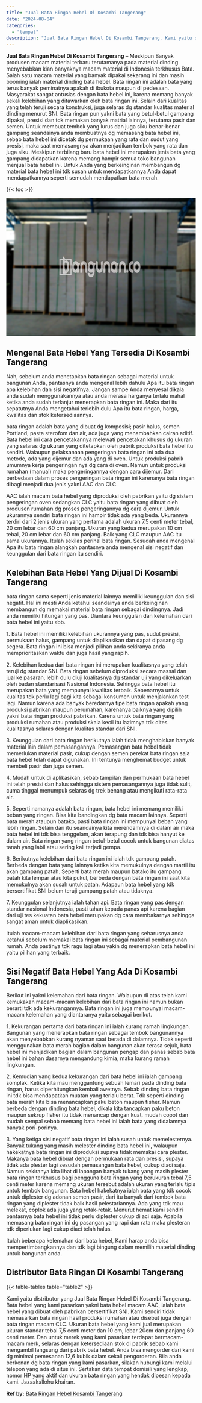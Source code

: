 ```yaml
---
title: "Jual Bata Ringan Hebel Di Kosambi Tangerang"
date: "2024-08-04"
categories: 
  - "tempat"
description: "Jual Bata Ringan Hebel Di Kosambi Tangerang. Kami yaitu distributor yang Jual Bata Ringan Hebel Di Kosambi Tangerang. Bata hebel yang kami pasarkan yakni bat..."
---
```


**Jual Bata Ringan Hebel Di Kosambi Tangerang** – Meskipun Banyak produsen macam material terbaru terutamanya pada material dinding menyebabkan kian banyaknya macam material di Indonesia terkhusus Bata. Salah satu macam material yang banyak dipakai sekarang ini dan masih booming ialah material dinding bata hebel. Bata ringan ini adalah bata yang terus banyak peminatnya apakah di ibukota maupun di pedesaan. Masyarakat sangat antusias dengan bata hebel ini, karena memang banyak sekali kelebihan yang ditawarkan oleh bata ringan ini. Selain dari kualitas yang telah teruji secara konstruksi, juga selaras dg standar kualitas material dinding menurut SNI. Bata ringan pun yakni bata yang betul-betul gampang dipakai, presisi dan tdk memakan banyak matrial lainnya, terutama pasir dan semen. Untuk membuat tembok yang lurus dan juga siku benar-benar gampang seandainya anda membuatnya dg memasang bata hebel ini, sebab bata hebel ini dicetak dg permukaan yang rata dan sudut yang presisi, maka saat memasangnya akan menjadikan tembok yang rata dan juga siku. Meskipun terbilang baru bata hebel ini merupakan jenis bata yang gampang didapatkan karena memang hampir semua toko bangunan menjual bata hebel ini. Untuk Anda yang berkeinginan membangun dg material bata hebel ini tdk susah untuk mendapatkannya Anda dapat mendapatkannya seperti semudah mendapatkan bata merah.

{{< toc >}}

![Jual Bata Ringan Hebel Di Kosambi Tangerang](/images/jual-hebel-murah-18.png)

## Mengenal Bata Hebel Yang Tersedia Di Kosambi Tangerang

Nah, sebelum anda menetapkan bata ringan sebagai material untuk bangunan Anda, pantasnya anda mengenal lebih dahulu Apa itu bata ringan apa kelebihan dan sisi negatifnya. Jangan sampe Anda menyesal dikala anda sudah menggunakannya atau anda merasa harganya terlalu mahal ketika anda sudah terlanjur menerapkan bata ringan ini. Maka dari itu sepatutnya Anda mengetahui terlebih dulu Apa itu bata ringan, harga, kwalitas dan stok ketersediaannya.

bata ringan adalah bata yang dibuat dg komposisi; pasir halus, semen Portland, pasta sterofom dan air, ada juga yang menambahkan cairan aditif. Bata hebel ini cara pencetakannya melewati pencetakan khusus dg ukuran yang selaras dg ukuran yang ditetapkan oleh pabrik produksi bata hebel itu sendiri. Walaupun pelaksanaan pengeringan bata ringan ini ada dua metode, ada yang dijemur dan ada yang di oven. Untuk produksi pabrik umumnya kerja pengeringan nya dg cara di oven. Namun untuk produksi rumahan (manual) maka pengeringannya dengan cara dijemur. Dari perbedaan dalam proses pengeringan bata ringan ini karenanya bata ringan dibagi menjadi dua jenis yakni AAC dan CLC.

AAC ialah macam bata hebel yang diproduksi oleh pabrikan yaitu dg sistem pengeringan oven sedangkan CLC yaitu bata ringan yang dibuat oleh produsen rumahan dg proses pengeringannya dg cara dijemur. Untuk ukurannya sendiri bata ringan ini hampir tidak ada yang beda. Ukurannya terdiri dari 2 jenis ukuran yang pertama adalah ukuran 7.5 centi meter tebal, 20 cm lebar dan 60 cm panjang. Ukuran yang kedua merupakan 10 cm tebal, 20 cm lebar dan 60 cm panjang. Baik yang CLC maupun AAC itu sama ukurannya. Itulah sekilas perihal bata ringan. Sesudah anda mengenal Apa itu bata ringan alangkah pantasnya anda mengenal sisi negatif dan keunggulan dari bata ringan itu sendiri.

## Kelebihan Bata Hebel Yang Dijual Di Kosambi Tangerang

bata ringan sama seperti jenis material lainnya memiliki keunggulan dan sisi negatif. Hal ini mesti Anda ketahui seandainya anda berkeinginan membangun dg memakai material bata ringan sebagai dindingnya. Jadi anda memiliki hitungan yang pas. Diantara keunggulan dan kelemahan dari bata hebel ini yaitu sbb.

1\. Bata hebel ini memiliki kelebihan ukurannya yang pas, sudut presisi, permukaan halus, gampang untuk diaplikasikan dan dapat dipasang dg segera. Bata ringan ini bisa menjadi pilihan anda sekiranya anda memprioritaskan waktu dan juga hasil yang rapih.

2\. Kelebihan kedua dari bata ringan ini merupakan kualitasnya yang telah teruji dg standar SNI. Bata ringan sebelum diproduksi secara massal dan jual ke pasaran, lebih dulu diuji kualitasnya dg standar uji yang dikeluarkan oleh badan standarisasi Nasional Indonesia. Sehingga bata hebel itu merupakan bata yang mempunyai kwalitas terbaik. Sebenarnya untuk kualitas tdk perlu lagi bagi kita sebagai konsumen untuk menjalankan test lagi. Namun karena ada banyak beredarnya tipe bata ringan apakah yang produksi pabrikan maupun perumahan, karenanya baiknya yang dipilih yakni bata ringan produksi pabrikan. Karena untuk bata ringan yang produksi rumahan atau produksi skala kecil itu lazimnya tdk dites kualitasnya selaras dengan kualitas standar dari SNI.

3\. Keunggulan dari bata ringan berikutnya ialah tidak menghabiskan banyak material lain dalam pemasangannya. Pemasangan bata hebel tidak memerlukan material pasir, cukup dengan semen perekat bata ringan saja bata hebel telah dapat digunakan. Ini tentunya menghemat budget untuk membeli pasir dan juga semen.

4\. Mudah untuk di aplikasikan, sebab tampilan dan permukaan bata hebel ini telah presisi dan halus sehingga sistem pemasangannya juga tidak sulit, cuma tinggal menumpuk selaras dg trek benang atau mengikuti rata-rata air.

5\. Seperti namanya adalah bata ringan, bata hebel ini memang memiliki beban yang ringan. Bisa kita bandingkan dg bata macam lainnya. Seperti bata merah ataupun batako, pasti bata ringan ini mempunyai beban yang lebih ringan. Selain dari itu seandainya kita merendamnya di dalam air maka bata hebel ini tdk bisa tenggelam, akan terapung dan tdk bisa hanyut ke dalam air. Bata ringan yang ringan betul-betul cocok untuk bangunan diatas tanah yang labil atau sering kali terjadi gempa.

6\. Berikutnya kelebihan dari bata ringan ini ialah tdk gampang patah. Berbeda dengan bata yang lainnya ketika kita memukulnya dengan martil itu akan gampang patah. Seperti bata merah maupun batako itu gampang patah kita lempar atau kita pukul, berbeda dengan bata ringan ini saat kita memukulnya akan susah untuk patah. Adapaun bata hebel yang tdk bersertifikat SNI belum teruji gampang patah atau tidaknya.

7\. Keunggulan selanjutnya ialah tahan api. Bata ringan yang pas dengan standar nasional Indonesia, pasti tahan kepada panas api karena bagian dari uji tes kekuatan bata hebel merupakan dg cara membakarnya sehingga sangat aman untuk diaplikasikan.

Itulah macam-macam kelebihan dari bata ringan yang seharusnya anda ketahui sebelum memakai bata ringan ini sebagai material pembangunan rumah. Anda pastinya tdk ragu lagi atau yakin dg menerapkan bata hebel ini yaitu pilihan yang terbaik.

## Sisi Negatif Bata Hebel Yang Ada Di Kosambi Tangerang

Berikut ini yakni kelemahan dari bata ringan. Walaupun di atas telah kami kemukakan macam-macam kelebihan dari bata ringan ini namun bukan berarti tdk ada kekurangannya. Bata ringan ini juga mempunyai macam-macam kelemahan yang diantaranya yaitu sebagai berikut.

1\. Kekurangan pertama dari bata ringan ini ialah kurang ramah lingkungan. Bangunan yang menerapkan bata ringan sebagai tembok bangunannya akan menyebabkan kurang nyaman saat berada di dalamnya. Tidak seperti menggunakan bata merah bagian dalam bangunan akan terasa sejuk, bata hebel ini menjadikan bagian dalam bangunan pengap dan panas sebab bata hebel ini bahan dasarnya mengandung kimia, maka kurang ramah lingkungan.

2\. Kemudian yang kedua kekurangan dari bata hebel ini ialah gampang somplak. Ketika kita mau menggantung sebuah lemari pada dinding bata ringan, harus diperhitungkan kembali awetnya. Sebab dinding bata ringan ini tdk bisa mendapatkan muatan yang terlalu berat. Tdk seperti dinding bata merah kita bisa menancapkan paku beton maupun fisher. Namun berbeda dengan dinding bata hebel, dikala kita tancapkan paku beton maupun sekrup fisher itu tidak menancap dengan kuat, mudah copot dan mudah sempal sebab memang bata hebel ini ialah bata yang didalamnya banyak pori-porinya.

3\. Yang ketiga sisi negatif bata ringan ini ialah susah untuk memelesternya. Banyak tukang yang masih melester dinding bata hebel ini, walaupun hakekatnya bata ringan ini diproduksi supaya tidak memakai cara plester. Makanya bata hebel dibuat dengan permukaan rata dan presisi, supaya tidak ada plester lagi sesudah pemasangan bata hebel, cukup diaci saja. Namun sekiranya kita lihat di lapangan banyak tukang yang masih plester bata ringan terkhusus bagi pengguna bata ringan yang berukuran tebal 7,5 centi meter karena memang ukuran tersebut adalah ukuran yang terlalu tipis untuk tembok bangunan. Bata hebel hakekatnya ialah bata yang tdk cocok untuk diplester dg adonan semen pasir, dari itu banyak dari tembok bata ringan yang diplester tidak baik hasil pelestariannya. Ada yang tdk mau melekat, coplok ada juga yang retak-retak. Menurut hemat kami sendiri pantasnya bata hebel ini tidak perlu diplester cukup di aci saja. Apabila memasang bata ringan ini dg pasangan yang rapi dan rata maka plesteran tdk diperlukan lagi cukup diaci telah halus.

Itulah beberapa kelemahan dari bata hebel, Kami harap anda bisa mempertimbangkannya dan tdk lagi bingung dalam memilih material dinding untuk bangunan anda.

## Distributor Bata Ringan Di Kosambi Tangerang

{{< table-tables table="table2" >}}

Kami yaitu distributor yang Jual Bata Ringan Hebel Di Kosambi Tangerang. Bata hebel yang kami pasarkan yakni bata hebel macam AAC, ialah bata hebel yang dibuat oleh pabrikan bersertifikat SNI. Kami sendiri tidak memasarkan bata ringan hasil produksi rumahan atau disebut juga dengan bata ringan macam CLC. Ukuran bata hebel yang kami jual merupakan ukuran standar tebal 7,5 centi meter dan 10 cm, lebar 20cm dan panjang 60 centi meter. Dan untuk merek yang kami pasarkan terdapat bermacam-macam merk, selaras dengan ketersediaan stok di pabrik sebab kami mengambil langsung dari pabrik bata hebel. Anda bisa mengorder dari kami dg minimal pemesanan 12,6 kubik dalam sekali pengorderan. Bila anda berkenan dg bata ringan yang kami pasarkan, silakan hubungi kami melalui telepon yang ada di situs ini. Sertakan data tempat domisili yang lengkap, nomor HP yang aktif dan ukuran bata ringan yang hendak dipesan kepada kami. Jazaakallohu khairan.

**Ref by:** [Bata Ringan Hebel Kosambi Tangerang](https://id.wikipedia.org/wiki/Bata)
